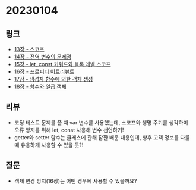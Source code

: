 # 20230104

## 링크
- [13장 - 스코프](https://charmming5.tistory.com/88)
- [14장 - 전역 변수의 문제점](https://charmming5.tistory.com/90)
- [15장 - let, const 키워드와 블록 레벨 스코프](https://charmming5.tistory.com/97)
- [16장 - 프로퍼티 어트리뷰트](https://charmming5.tistory.com/101)
- [17장 - 생성자 함수에 의한 객체 생성](https://charmming5.tistory.com/103)
- [18장 - 함수와 일급 객체](https://charmming5.tistory.com/108)



## 리뷰

* 코딩 테스트 문제를 풀 때 var 변수를 사용했는데, 스코프와 생명 주기를 생각하며 오류 방지를 위해 let, const 사용해 변수 선언하기!
* getter와 setter 함수는 클래스에 관해 잠깐 배운 내용인데, 향후 고객 정보를 다룰 때 유용하게 사용할 수 있을 듯?!



## 질문

* 객체 변경 방지(16장)는 어떤 경우에 사용할 수 있을까요?